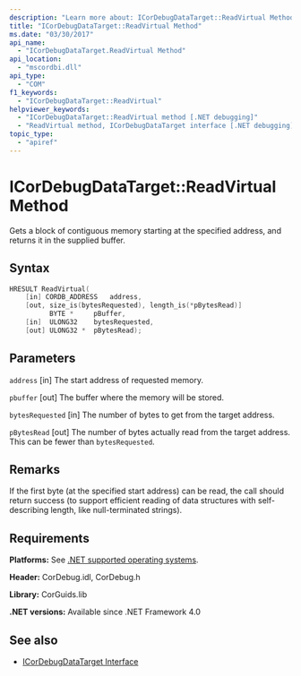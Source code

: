 ```yaml
---
description: "Learn more about: ICorDebugDataTarget::ReadVirtual Method"
title: "ICorDebugDataTarget::ReadVirtual Method"
ms.date: "03/30/2017"
api_name:
  - "ICorDebugDataTarget.ReadVirtual Method"
api_location:
  - "mscordbi.dll"
api_type:
  - "COM"
f1_keywords:
  - "ICorDebugDataTarget::ReadVirtual"
helpviewer_keywords:
  - "ICorDebugDataTarget::ReadVirtual method [.NET debugging]"
  - "ReadVirtual method, ICorDebugDataTarget interface [.NET debugging]"
topic_type:
  - "apiref"
---
```

# ICorDebugDataTarget::ReadVirtual Method

Gets a block of contiguous memory starting at the specified address, and returns it in the supplied buffer.

## Syntax

```cpp
HRESULT ReadVirtual(
    [in] CORDB_ADDRESS   address,
    [out, size_is(bytesRequested), length_is(*pBytesRead)]
          BYTE *     pBuffer,
    [in]  ULONG32    bytesRequested,
    [out] ULONG32 *  pBytesRead);
```

## Parameters

 `address`
 [in] The start address of requested memory.

 `pbuffer`
 [out] The buffer where the memory will be stored.

 `bytesRequested`
 [in] The number of bytes to get from the target address.

 `pBytesRead`
 [out] The number of bytes actually read from the target address. This can be fewer than `bytesRequested`.

## Remarks

If the first byte (at the specified start address) can be read, the call should return success (to support efficient reading of data structures with self-describing length, like null-terminated strings).

## Requirements

 **Platforms:** See [.NET supported operating systems](https://github.com/dotnet/core/blob/main/os-lifecycle-policy.md).

 **Header:** CorDebug.idl, CorDebug.h

 **Library:** CorGuids.lib

 **.NET versions:** Available since .NET Framework 4.0

## See also

- [ICorDebugDataTarget Interface](icordebugdatatarget-interface.md)
